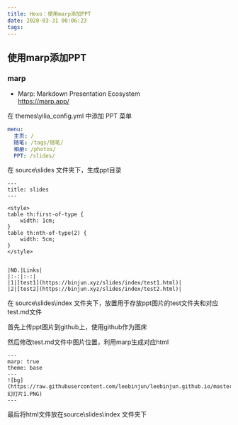 ```yaml
---
title: Hexo：使用marp添加PPT
date: 2020-03-31 00:06:23
tags:
---
```



## 使用marp添加PPT

### marp
* Marp: Markdown Presentation Ecosystem  
https://marp.app/


在 themes\yilia\_config.yml 中添加 PPT 菜单
``` yml
menu:
  主页: /
  随笔: /tags/随笔/
  相册: /photos/
  PPT: /slides/
```

在 source\slides 文件夹下，生成ppt目录
```
---
title: slides
---

<style>
table th:first-of-type {
    width: 1cm;
}
table th:nth-of-type(2) {
    width: 5cm;
}
</style>


|NO.|Links|
|:-:|:-:|
|1|[test1](https://binjun.xyz/slides/index/test1.html)|
|2|[test2](https://binjun.xyz/slides/index/test2.html)|
```

在 source\slides\index 文件夹下，放置用于存放ppt图片的test文件夹和对应test.md文件

首先上传ppt图片到github上，使用github作为图床  

然后修改test.md文件中图片位置，利用marp生成对应html  
``` 
---
marp: true
theme: base
---
![bg](https://raw.githubusercontent.com/leebinjun/leebinjun.github.io/master/slides/index/coreXY/幻灯片1.PNG)
---
```

最后将html文件放在source\slides\index 文件夹下  


